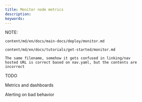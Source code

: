 ```yaml
---
title: Monitor node metrics
description:
keywords:
---
```


NOTE:

```
content/md/en/docs/main-docs/deploy/monitor.md

content/md/en/docs/tutorials/get-started/monitor.md

The same filename, somehow it gets confused in linking/nav
hosted URL is correct based on nav.yaml, but the contents are incorrect
```

TODO

Metrics and dashboards

Alerting on bad behavior
